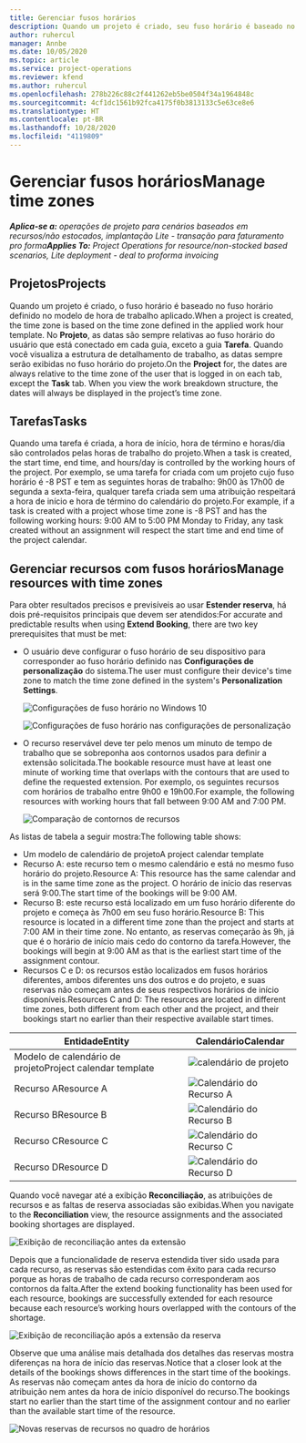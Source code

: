 ```yaml
---
title: Gerenciar fusos horários
description: Quando um projeto é criado, seu fuso horário é baseado no fuso horário definido no modelo de hora de trabalho aplicado.
author: ruhercul
manager: Annbe
ms.date: 10/05/2020
ms.topic: article
ms.service: project-operations
ms.reviewer: kfend
ms.author: ruhercul
ms.openlocfilehash: 278b226c88c2f441262eb5be0504f34a1964848c
ms.sourcegitcommit: 4cf1dc1561b92fca4175f0b3813133c5e63ce8e6
ms.translationtype: HT
ms.contentlocale: pt-BR
ms.lasthandoff: 10/28/2020
ms.locfileid: "4119809"
---
```

# <a name="manage-time-zones"></a><span data-ttu-id="8767b-103">Gerenciar fusos horários</span><span class="sxs-lookup"><span data-stu-id="8767b-103">Manage time zones</span></span>

<span data-ttu-id="8767b-104">_**Aplica-se a:** operações de projeto para cenários baseados em recursos/não estocados, implantação Lite - transação para faturamento pro forma_</span><span class="sxs-lookup"><span data-stu-id="8767b-104">_**Applies To:** Project Operations for resource/non-stocked based scenarios, Lite deployment - deal to proforma invoicing_</span></span>


## <a name="projects"></a><span data-ttu-id="8767b-105">Projetos</span><span class="sxs-lookup"><span data-stu-id="8767b-105">Projects</span></span>

<span data-ttu-id="8767b-106">Quando um projeto é criado, o fuso horário é baseado no fuso horário definido no modelo de hora de trabalho aplicado.</span><span class="sxs-lookup"><span data-stu-id="8767b-106">When a project is created, the time zone is based on the time zone defined in the applied work hour template.</span></span> <span data-ttu-id="8767b-107">No **Projeto**, as datas são sempre relativas ao fuso horário do usuário que está conectado em cada guia, exceto a guia **Tarefa**. Quando você visualiza a estrutura de detalhamento de trabalho, as datas sempre serão exibidas no fuso horário do projeto.</span><span class="sxs-lookup"><span data-stu-id="8767b-107">On the **Project** for, the dates are always relative to the time zone of the user that is logged in on each tab, except the **Task** tab. When you view the work breakdown structure, the dates will always be displayed in the project’s time zone.</span></span>

## <a name="tasks"></a><span data-ttu-id="8767b-108">Tarefas</span><span class="sxs-lookup"><span data-stu-id="8767b-108">Tasks</span></span>

<span data-ttu-id="8767b-109">Quando uma tarefa é criada, a hora de início, hora de término e horas/dia são controlados pelas horas de trabalho do projeto.</span><span class="sxs-lookup"><span data-stu-id="8767b-109">When a task is created, the start time, end time, and hours/day is controlled by the working hours of the project.</span></span> <span data-ttu-id="8767b-110">Por exemplo, se uma tarefa for criada com um projeto cujo fuso horário é -8 PST e tem as seguintes horas de trabalho: 9h00 às 17h00 de segunda a sexta-feira, qualquer tarefa criada sem uma atribuição respeitará a hora de início e hora de término do calendário do projeto.</span><span class="sxs-lookup"><span data-stu-id="8767b-110">For example, if a task is created with a project whose time zone is -8 PST and has the following working hours: 9:00 AM to 5:00 PM Monday to Friday, any task created without an assignment will respect the start time and end time of the project calendar.</span></span>

## <a name="manage-resources-with-time-zones"></a><span data-ttu-id="8767b-111">Gerenciar recursos com fusos horários</span><span class="sxs-lookup"><span data-stu-id="8767b-111">Manage resources with time zones</span></span>

<span data-ttu-id="8767b-112">Para obter resultados precisos e previsíveis ao usar **Estender reserva**, há dois pré-requisitos principais que devem ser atendidos:</span><span class="sxs-lookup"><span data-stu-id="8767b-112">For accurate and predictable results when using **Extend Booking**, there are two key prerequisites that must be met:</span></span>  

- <span data-ttu-id="8767b-113">O usuário deve configurar o fuso horário de seu dispositivo para corresponder ao fuso horário definido nas **Configurações de personalização** do sistema.</span><span class="sxs-lookup"><span data-stu-id="8767b-113">The user must configure their device's time zone to match the time zone defined in the system's **Personalization Settings**.</span></span>
 
  ![Configurações de fuso horário no Windows 10](media/reconcile-assignments-03.png)

  ![Configurações de fuso horário nas configurações de personalização](media/reconcile-assignments-04.png)
 
- <span data-ttu-id="8767b-116">O recurso reservável deve ter pelo menos um minuto de tempo de trabalho que se sobreponha aos contornos usados para definir a extensão solicitada.</span><span class="sxs-lookup"><span data-stu-id="8767b-116">The bookable resource must have at least one minute of working time that overlaps with the contours that are used to define the requested extension.</span></span> <span data-ttu-id="8767b-117">Por exemplo, os seguintes recursos com horários de trabalho entre 9h00 e 19h00.</span><span class="sxs-lookup"><span data-stu-id="8767b-117">For example, the following resources with working hours that fall between 9:00 AM and 7:00 PM.</span></span> 

  ![Comparação de contornos de recursos](media/reconcile-assignments-05.png)

<span data-ttu-id="8767b-119">As listas de tabela a seguir mostra:</span><span class="sxs-lookup"><span data-stu-id="8767b-119">The following table shows:</span></span>

- <span data-ttu-id="8767b-120">Um modelo de calendário de projeto</span><span class="sxs-lookup"><span data-stu-id="8767b-120">A project calendar template</span></span>
- <span data-ttu-id="8767b-121">Recurso A: este recurso tem o mesmo calendário e está no mesmo fuso horário do projeto.</span><span class="sxs-lookup"><span data-stu-id="8767b-121">Resource A: This resource has the same calendar and is in the same time zone as the project.</span></span> <span data-ttu-id="8767b-122">O horário de início das reservas será 9:00.</span><span class="sxs-lookup"><span data-stu-id="8767b-122">The start time of the bookings will be 9:00 AM.</span></span>
- <span data-ttu-id="8767b-123">Recurso B: este recurso está localizado em um fuso horário diferente do projeto e começa às 7h00 em seu fuso horário.</span><span class="sxs-lookup"><span data-stu-id="8767b-123">Resource B: This resource is located in a different time zone than the project and starts at 7:00 AM in their time zone.</span></span> <span data-ttu-id="8767b-124">No entanto, as reservas começarão às 9h, já que é o horário de início mais cedo do contorno da tarefa.</span><span class="sxs-lookup"><span data-stu-id="8767b-124">However, the bookings will begin at 9:00 AM as that is the earliest start time of the assignment contour.</span></span>
- <span data-ttu-id="8767b-125">Recursos C e D: os recursos estão localizados em fusos horários diferentes, ambos diferentes uns dos outros e do projeto, e suas reservas não começam antes de seus respectivos horários de início disponíveis.</span><span class="sxs-lookup"><span data-stu-id="8767b-125">Resources C and D: The resources are located in different time zones, both different from each other and the project, and their bookings start no earlier than their respective available start times.</span></span>

|<span data-ttu-id="8767b-126">Entidade</span><span class="sxs-lookup"><span data-stu-id="8767b-126">Entity</span></span>  |<span data-ttu-id="8767b-127">Calendário</span><span class="sxs-lookup"><span data-stu-id="8767b-127">Calendar</span></span>  |
|-|-|
|<span data-ttu-id="8767b-128">Modelo de calendário de projeto</span><span class="sxs-lookup"><span data-stu-id="8767b-128">Project calendar template</span></span>   | ![calendário de projeto](media/reconcile-assignments-06.png) |
|<span data-ttu-id="8767b-130">Recurso A</span><span class="sxs-lookup"><span data-stu-id="8767b-130">Resource A</span></span>  | ![Calendário do Recurso A](media/reconcile-assignments-06.png) |
|<span data-ttu-id="8767b-132">Recurso B</span><span class="sxs-lookup"><span data-stu-id="8767b-132">Resource B</span></span>  |  ![Calendário do Recurso B](media/reconcile-assignments-07.png) |
|<span data-ttu-id="8767b-134">Recurso C</span><span class="sxs-lookup"><span data-stu-id="8767b-134">Resource C</span></span>  |  ![Calendário do Recurso C](media/reconcile-assignments-08.png) |
|<span data-ttu-id="8767b-136">Recurso D</span><span class="sxs-lookup"><span data-stu-id="8767b-136">Resource D</span></span>  | ![Calendário do Recurso D](media/reconcile-assignments-09.png)  |
 
<span data-ttu-id="8767b-138">Quando você navegar até a exibição **Reconciliação**, as atribuições de recursos e as faltas de reserva associadas são exibidas.</span><span class="sxs-lookup"><span data-stu-id="8767b-138">When you navigate to the **Reconciliation** view, the resource assignments and the associated booking shortages are displayed.</span></span>

![Exibição de reconciliação antes da extensão](media/reconcile-assignments-10.png)

<span data-ttu-id="8767b-140">Depois que a funcionalidade de reserva estendida tiver sido usada para cada recurso, as reservas são estendidas com êxito para cada recurso porque as horas de trabalho de cada recurso corresponderam aos contornos da falta.</span><span class="sxs-lookup"><span data-stu-id="8767b-140">After the extend booking functionality has been used for each resource, bookings are successfully extended for each resource because each resource’s working hours overlapped with the contours of the shortage.</span></span>

![Exibição de reconciliação após a extensão da reserva](media/reconcile-assignments-11.png) 

<span data-ttu-id="8767b-142">Observe que uma análise mais detalhada dos detalhes das reservas mostra diferenças na hora de início das reservas.</span><span class="sxs-lookup"><span data-stu-id="8767b-142">Notice that a closer look at the details of the bookings shows differences in the start time of the bookings.</span></span> <span data-ttu-id="8767b-143">As reservas não começam antes da hora de início do contorno da atribuição nem antes da hora de início disponível do recurso.</span><span class="sxs-lookup"><span data-stu-id="8767b-143">The bookings start no earlier than the start time of the assignment contour and no earlier than the available start time of the resource.</span></span>

![Novas reservas de recursos no quadro de horários](media/reconcile-assignments-12.png)
